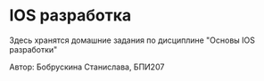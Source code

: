 # IOS разработка
Здесь хранятся домашние задания по дисциплине "Основы IOS разработки"

Автор: Бобрускина Станислава, БПИ207
